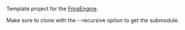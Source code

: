 Template project for the [FrogEngine](github.com/patrycioss/FrogEngine).

Make sure to clone with the --recursive option to get the submodule.
